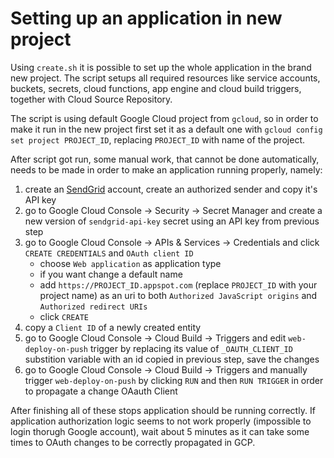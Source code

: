 # Setting up an application in new project

Using `create.sh` it is possible to set up the whole application in the brand new project. The script setups all required resources like service accounts, buckets, secrets, cloud functions, app engine and cloud build triggers, together with Cloud Source Repository.

The script is using default Google Cloud project from `gcloud`, so in order to make it run in the new project first set it as a default one with `gcloud config set project PROJECT_ID`, replacing `PROJECT_ID` with name of the project.

After script got run, some manual work, that cannot be done automatically, needs to be made in order to make an application running properly, namely:
1. create an [SendGrid](https://sendgrid.com/) account, create an authorized sender and copy it's API key
2. go to Google Cloud Console -> Security -> Secret Manager and create a new version of `sendgrid-api-key` secret using an API key from previous step
3. go to Google Cloud Console -> APIs & Services -> Credentials and click `CREATE CREDENTIALS` and `OAuth client ID`
    - choose `Web application` as application type
    - if you want change a default name
    - add `https://PROJECT_ID.appspot.com` (replace `PROJECT_ID` with your project name) as an uri to both `Authorized JavaScript origins` and `Authorized redirect URIs`
    - click `CREATE`
4. copy a `Client ID` of a newly created entity
5. go to Google Cloud Console -> Cloud Build -> Triggers and edit `web-deploy-on-push` trigger by replacing its value of `_OAUTH_CLIENT_ID` substition variable with an id copied in previous step, save the changes
6. go to Google Cloud Console -> Cloud Build -> Triggers and manually trigger `web-deploy-on-push` by clicking `RUN` and then `RUN TRIGGER` in order to propagate a change OAauth Client

After finishing all of these stops application should be running correctly. If application authorization logic seems to not work properly (impossible to login thorugh Google account), wait about 5 minutes as it can take some times to OAuth changes to be correctly propagated in GCP.
